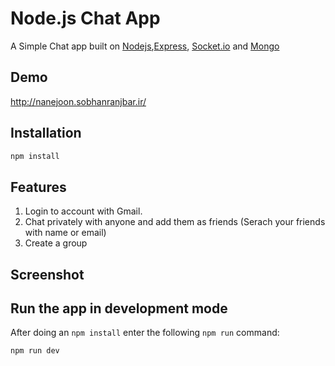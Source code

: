 # Node.js Chat App

A Simple Chat app built on [Nodejs](https://nodejs.org/),[Express](https://expressjs.com/), [Socket.io](https://socket.io/) and [Mongo](https://www.mongodb.com/)

## Demo

http://nanejoon.sobhanranjbar.ir/

## Installation

```sh
npm install
```

## Features

1. Login to account with Gmail.
2. Chat privately with anyone and add them as friends (Serach your friends with name or email)
3. Create a group

## Screenshot

## Run the app in development mode

After doing an `npm install` enter the following `npm run` command:

```sh
npm run dev
```
